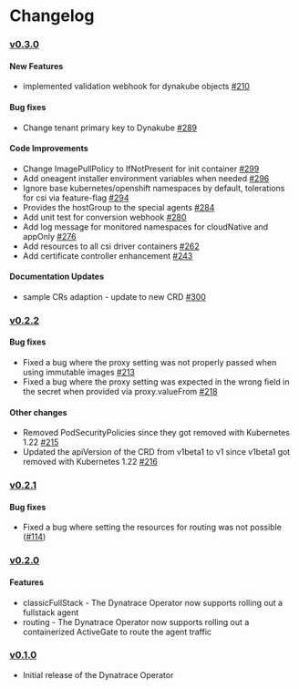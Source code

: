 # Changelog

### [v0.3.0](https://github.com/Dynatrace/dynatrace-operator/releases/tag/v0.3.0)

#### New Features

* implemented validation webhook for dynakube objects [#210](https://github.com/Dynatrace/dynatrace-operator/pull/210)

#### Bug fixes

* Change tenant primary key to Dynakube [#289](https://github.com/Dynatrace/dynatrace-operator/pull/289)

#### Code Improvements

* Change ImagePullPolicy to IfNotPresent for init container [#299](https://github.com/Dynatrace/dynatrace-operator/pull/299)
* Add oneagent installer environment variables when needed [#296](https://github.com/Dynatrace/dynatrace-operator/pull/296)
* Ignore base kubernetes/openshift namespaces by default, tolerations for csi via feature-flag [#294](https://github.com/Dynatrace/dynatrace-operator/pull/294)
* Provides the hostGroup to the special agents [#284](https://github.com/Dynatrace/dynatrace-operator/pull/284)
* Add unit test for conversion webhook [#280](https://github.com/Dynatrace/dynatrace-operator/pull/280)
* Add log message for monitored namespaces for cloudNative and appOnly [#276](https://github.com/Dynatrace/dynatrace-operator/pull/276)
* Add resources to all csi driver containers [#262](https://github.com/Dynatrace/dynatrace-operator/pull/262)
* Add certificate controller enhancement [#243](https://github.com/Dynatrace/dynatrace-operator/pull/243)

#### Documentation Updates

* sample CRs adaption - update to new CRD [#300](https://github.com/Dynatrace/dynatrace-operator/pull/300)

### [v0.2.2](https://github.com/Dynatrace/dynatrace-operator/releases/tag/v0.2.2)

#### Bug fixes

* Fixed a bug where the proxy setting was not properly passed when using immutable images [#213](https://github.com/Dynatrace/dynatrace-operator/pull/213)
* Fixed a bug where the proxy setting was expected in the wrong field in the secret when provided via proxy.valueFrom [#218](https://github.com/Dynatrace/dynatrace-operator/pull/218)

#### Other changes

* Removed PodSecurityPolicies since they got removed with Kubernetes 1.22 [#215](https://github.com/Dynatrace/dynatrace-operator/pull/215)
* Updated the apiVersion of the CRD from v1beta1 to v1 since v1beta1 got removed with Kubernetes 1.22 [#216](https://github.com/Dynatrace/dynatrace-operator/pull/216)

### [v0.2.1](https://github.com/Dynatrace/dynatrace-operator/releases/tag/v0.2.1)

#### Bug fixes

* Fixed a bug where setting the resources for routing was not
  possible ([#114](https://github.com/Dynatrace/dynatrace-operator/pull/114))

### [v0.2.0](https://github.com/Dynatrace/dynatrace-operator/releases/tag/v0.2.0)

#### Features

* classicFullStack - The Dynatrace Operator now supports rolling out a fullstack agent
* routing - The Dynatrace Operator now supports rolling out a containerized ActiveGate to route the agent traffic

### [v0.1.0](https://github.com/Dynatrace/dynatrace-operator/releases/tag/v0.1.0)

* Initial release of the Dynatrace Operator
